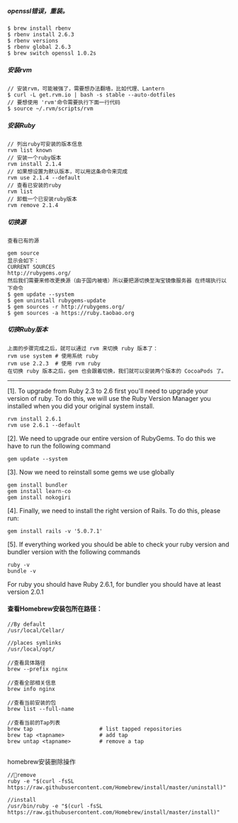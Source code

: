 ##### openssl错误，重装。


```
$ brew install rbenv
$ rbenv install 2.6.3
$ rbenv versions
$ rbenv global 2.6.3
$ brew switch openssl 1.0.2s

```

##### 安装rvm

```
// 安装rvm，可能被强了，需要想办法翻墙，比如代理、Lantern
$ curl -L get.rvm.io | bash -s stable --auto-dotfiles
// 要想使用 'rvm'命令需要执行下面一行代码
$ source ~/.rvm/scripts/rvm

```

##### 安装Ruby

```
// 列出ruby可安装的版本信息
rvm list known
// 安装一个ruby版本
rvm install 2.1.4
// 如果想设置为默认版本，可以用这条命令来完成
rvm use 2.1.4 --default 
// 查看已安装的ruby
rvm list
// 卸载一个已安装ruby版本
rvm remove 2.1.4

```


##### 切换源

```
查看已有的源

gem source
显示会如下：
CURRENT SOURCES
http://rubygems.org/
然后我们需要来修改更换源（由于国内被墙）所以要把源切换至淘宝镜像服务器 在终端执行以下命令
$ gem update --system
$ gem uninstall rubygems-update
$ gem sources -r http://rubygems.org/
$ gem sources -a https://ruby.taobao.org
```

##### 切换Ruby版本

```
上面的步骤完成之后，就可以通过 rvm 来切换 ruby 版本了：
rvm use system # 使用系统 ruby
rvm use 2.2.3  # 使用 rvm ruby
在切换 ruby 版本之后，gem 也会跟着切换，我们就可以安装两个版本的 CocoaPods 了。
```

------------
[1]. To upgrade from Ruby 2.3 to 2.6 first you'll need to upgrade your version of ruby. To do this, we will use the Ruby Version Manager you installed when you did your original system install.

```
rvm install 2.6.1
rvm use 2.6.1 --default
```

[2]. We need to upgrade our entire version of RubyGems. To do this we have to run the following command

```
gem update --system
```

[3]. Now we need to reinstall some gems we use globally

```
gem install bundler
gem install learn-co
gem install nokogiri
```

[4]. Finally, we need to install the right version of Rails. To do this, please run:

```
gem install rails -v '5.0.7.1'
```

[5]. If everything worked you should be able to check your ruby version and bundler version with the following commands

```
ruby -v
bundle -v
```

For ruby you should have Ruby 2.6.1, for bundler you should have at least version 2.0.1



#### 查看Homebrew安装包所在路径：

```
//By default
/usr/local/Cellar/

//places symlinks
/usr/local/opt/

//查看具体路径
brew --prefix nginx

//查看全部相关信息
brew info nginx

//查看当前安装的包
brew list --full-name

//查看当前的Tap列表
brew tap                     # list tapped repositories
brew tap <tapname>           # add tap
brew untap <tapname>         # remove a tap


```

homebrew安装删除操作  

```
//remove
ruby -e "$(curl -fsSL https://raw.githubusercontent.com/Homebrew/install/master/uninstall)"

//install
/usr/bin/ruby -e "$(curl -fsSL https://raw.githubusercontent.com/Homebrew/install/master/install)"



```


